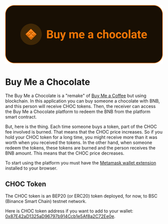 <div align="center">
    <img src="https://github.com/levysantiago/buy-me-a-chocolate/blob/dev/assets/banner.png" alt="Buy Me a Chocolate Banner"/>
</div>

# Buy Me a Chocolate

The Buy Me a Chocolate is a "remake" of [Buy Me a Coffee](https://www.buymeacoffee.com/?source=fba1&utm_source=FriendlyGAd&utm_medium=BmcAdSearch&utm_campaign=April2020&gclid=Cj0KCQjwr82iBhCuARIsAO0EAZz4NJR2xyfEwbQ4hJmWc2QTfMAiyNBWN63AUomUEzKNEpS252zyYZoaAjlDEALw_wcB) but using blockchain. In this application you can buy someone a chocolate with BNB, and this person will receive CHOC tokens. Then, the receiver can access the Buy Me a Chocolate platform to redeem the BNB from the platform smart contract.

But, here is the thing. Each time someone buys a token, part of the CHOC fee involved is burned. That means that the CHOC price increases. So if you hold your CHOC token for a long time, you might receive more than it was worth when you received the tokens. In the other hand, when someone redeem the tokens, these tokens are burned and the person receives the BNB amount. This means that the CHOC price decreases.

To start using the platform you must have the [Metamask wallet extension](https://metamask.io/) installed to your browser.

## CHOC Token

The CHOC token is an BEP20 (or ERC20) token deployed, for now, to BSC (Binance Smart Chain) testnet network.

Here is CHOC token address if you want to add to your wallet: [0x87E42aD1325aD96797b914Ccb1e5Af8a2C72Ee0e](https://testnet.bscscan.com/address/0x87E42aD1325aD96797b914Ccb1e5Af8a2C72Ee0e).
